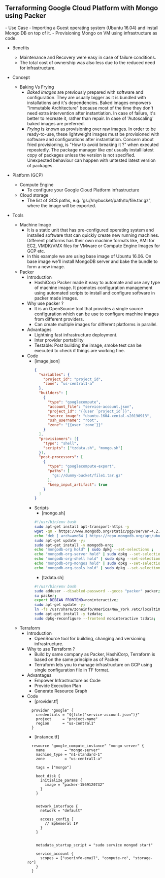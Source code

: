 <h2>Terraforming Google Cloud Platform with Mongo using Packer</h2> 
<p>
- Use Case
  - Importing a Guest operating system (Ubuntu 16.04) and install Mongo DB on top of it.
  - Provisioning Mongo on VM using infrastructure as code. 
    
- Benefits 
  - Maintenance and Recovery were easy in case of failure conditions.
  - The total cost of ownership was also less due to the reduced need for infrastructure.
  
- Concept
  - Baking Vs Frying
    - <i>Baked images</i> are previously prepared with software and configuration. They are usually bigger as it is bundled with installations and it's dependencies.
      Baked images empowers "Immutable Architecture" because most of the time they don't need extra intervention after instantiation. In case of failure, it's better
      to recreate it, rather than repair. In case of 'Autoscaling' baked images are preferred.
    - <i>Frying</i> is known as provisioning over raw images. In order to be ready-to-use, these lightweight images must be provisioned with software and configurations
      after instantiation. Concern about fried provisioning, is "How to avoid breaking it ?" when executed repeatedly. The package manager like <i>apt</i> usually install
      latest copy of packages unless the version is not specified. Unexpected behaviour can happen with untested latest version of packages.   

- Platform (GCP)
  - Compute Engine
    - To configure your Google Cloud Platform infrastructure
  - Cloud storage
    - The list of GCS paths, e.g. 'gs://mybucket/path/to/file.tar.gz', where the image will be exported. 
  
- Tools
  - Machine Image
    - It is a static unit that has pre-configured operating system and installed software that can quickly create new running machines. Different platforms has their own machine
      formats like, AMI for EC2, VMDK/VMX files for VMware or Compute Engine Images for GCP etc.
    - In this example we are using base image of Ubuntu 16.06. On base image we'll install MongoDB server and bake the bundle to form a new image.   
  - Packer
    - Introduction
      - HashiCorp Packer made it easy to automate and use any type of machine image. It promotes configuration management using automated scripts to install and configure
        software in packer made images.
    - Why use packer ?
      - It is an OpenSource tool that provides a single source configuration which can be use to configure machine images from different providers.
      - Can create multiple images for different platforms in parallel.
    - Advantages
      - Lightning fast infrastructure deployment.
      - Inter provider portability
      - Testable: Post building the image, smoke test can be executed to check if things are working fine. 
    - Code
      - [image.json]
        ```json
        {
          "variables": {
            "project_id": "project_id",
            "zone": "us-central1-a"
          },
          "builders": [
            {
              "type": "googlecompute",
              "account_file": "service-account.json",
              "project_id": "{{user `project_id`}}",
              "source_image": "ubuntu-1604-xenial-v20190913",
              "ssh_username": "root",
              "zone": "{{user `zone`}}"
            }
          ],
          "provisioners": [{
            "type": "shell",
            "scripts": ["tzdata.sh", "mongo.sh"]
          }],
          "post-processors": [
            {
              "type": "googlecompute-export",
              "paths": [
                "gs://dummy-bucket/file1.tar.gz"
              ],
              "keep_input_artifact": true
            }
          ]
        }
        ```
      - Scripts
        - [mongo.sh]
        ```bash
        #!/usr/bin/env bash
        sudo apt-get install apt-transport-https -y
        wget -qO - https://www.mongodb.org/static/pgp/server-4.2.asc | sudo apt-key add - ;
        echo "deb [ arch=amd64 ] https://repo.mongodb.org/apt/ubuntu xenial/mongodb-org/4.2 multiverse" | sudo tee /etc/apt/sources.list.d/mongodb-org-4.2.list ;
        sudo apt-get update -y;
        sudo apt-get install -y mongodb-org;
        echo "mongodb-org hold" | sudo dpkg --set-selections ;
        echo "mongodb-org-server hold" | sudo dpkg --set-selections ;
        echo "mongodb-org-shell hold" | sudo dpkg --set-selections ;
        echo "mongodb-org-mongos hold" | sudo dpkg --set-selections ;
        echo "mongodb-org-tools hold" | sudo dpkg --set-selections ;
        ```
        - [tzdata.sh]
        ```bash
        #!/usr/bin/env bash
        sudo adduser --disabled-password --gecos "packer" packer;
        su packer;
        export DEBIAN_FRONTEND=noninteractive;
        sudo apt-get update -y;
        ln -fs /usr/share/zoneinfo/America/New_York /etc/localtime;
        sudo apt-get install -y tzdata;
        sudo dpkg-reconfigure --frontend noninteractive tzdata;
        ```            
  - Terraform
    - Introduction
      - OpenSource tool for building, changing and versioning infrastructure. 
    - Why to use Terraform ?
      - Build by same company as Packer, HashiCorp, Terraform is based on the same principle as of Packer.
      - Terraform lets you to manage infrastructure on GCP using single configuration file in TF format.
    - Advantages
      - Empower Infrastructure as Code
      - Provide Execution Plan
      - Generate Resource Graph
    - Code
      - [provider.tf]
      ```hcl-terraform
        provider "google" {
          credentials = "${file("service-account.json")}"
          project     = "project-name"
          region      = "us-central1"
        }
      ```
      - [instance.tf]
      ```hcl-terraform
        resource "google_compute_instance" "mongo-server" {
          name         = "mongo-server"
          machine_type = "n1-standard-1"
          zone         = "us-central1-a"
        
          tags = ["mongo"]
        
          boot_disk {
            initialize_params {
              image = "packer-1569120732"
            }
          }
        
        
          network_interface {
            network = "default"
        
            access_config {
              // Ephemeral IP
            }
          }
        
        
          metadata_startup_script = "sudo service mongod start"
        
          service_account {
            scopes = ["userinfo-email", "compute-ro", "storage-ro"]
          }
        }
      ```
<p>